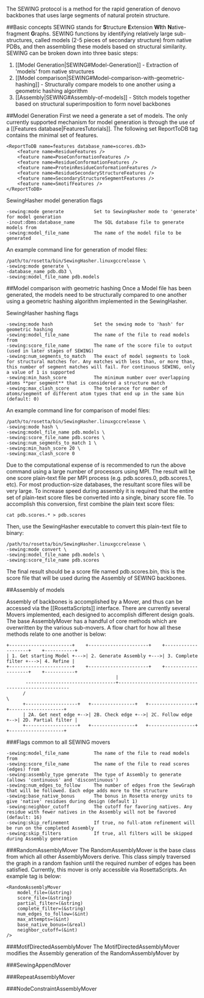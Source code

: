 The SEWING protocol is a method for the rapid generation of denovo backbones that uses large segments of natural protein structure.

##Basic concepts
SEWING stands for **S**tructure **E**xtension **WI**th **N**ative-fragment **G**raphs. SEWING functions by identifying relatively large sub-structures, called models (2-5 pieces of secondary structure) from native PDBs, and then assembling these models based on structural similarity. SEWING can be broken down into three basic steps:

1. [[Model Generation|SEWING#Model-Generation]] - Extraction of 'models' from native structures
2. [[Model comparison|SEWING#Model-comparison-with-geometric-hashing]] - Structurally compare models to one another using a geometric hashing algorithm
3. [[Assembly|SEWING#Assembly-of-models]] - Stitch models together based on structural superimposition to form novel backbones

##Model Generation
First we need a generate a set of models. The only currently supported mechanism for model generation is through the use of a [[Features database|FeaturesTutorials]]. The following set ReportToDB tag contains the minimal set of features.

```
<ReportToDB name=features database_name=scores.db3>
    <feature name=ResidueFeatures />
    <feature name=PoseConformationFeatures />
    <feature name=ResidueConformationFeatures />
    <feature name=ProteinResidueConformationFeatures />
    <feature name=ResidueSecondaryStructureFeatures />
    <feature name=SecondaryStructureSegmentFeatures />
    <feature name=SmotifFeatures />
</ReportToDB>
```

SewingHasher model generation flags
```
-sewing:mode generate           Set to SewingHasher mode to 'generate' for model generation
-inout:dbms:database_name       The SQL database file to generate models from
-sewing:model_file_name         The name of the model file to be generated
```

An example command line for generation of model files:
```
/path/to/rosetta/bin/SewingHasher.linuxgccrelease \
-sewing:mode generate \
-database_name pdb.db3 \
-sewing:model_file_name pdb.models
```

##Model comparison with geometric hashing
Once a Model file has been generated, the models need to be structurally compared to one another using a geometric hashing algorithm implemented in the SewingHasher.

SewingHasher hashing flags
```
-sewing:mode hash               Set the sewing mode to 'hash' for geometric hashing
-sewing:model_file_name         The name of the file to read models from
-sewing:score_file_name         The name of the score file to output (used in later stages of SEWING)
-sewing:num_segments_to_match   The exact of model segments to look for structural matches for. Any matches with less than, or more than, this number of segment matches will fail. For continuous SEWING, only a value of 1 is supported
-sewing:min_hash_score          The minimum number over overlapping atoms **per segment** that is considered a structure match
-sewing:max_clash_score         The tolerance for number of atoms/segment of different atom types that end up in the same bin (default: 0)
```

An example command line for comparison of model files:
```
/path/to/rosetta/bin/SewingHasher.linuxgccrelease \
-sewing:mode hash \
-sewing:model_file_name pdb.models \
-sewing:score_file_name pdb.scores \
-sewing:num_segments_to_match 1 \
-sewing:min_hash_score 20 \
-sewing:max_clash_score 0
```

Due to the computational expense of is recommended to run the above command using a large number of processors using MPI. The result will be one score plain-text file per MPI process (e.g. pdb.scores.0, pdb.scores.1, etc). For most production-size databases, the resultant score files will be very large. To increase speed during assembly it is required that the entire set of plain-text score files be converted into a single, binary score file. To accomplish this conversion, first combine the plain text score files:
```
cat pdb.scores.* > pdb.scores
```

Then, use the SewingHasher executable to convert this plain-text file to binary:
```
/path/to/rosetta/bin/SewingHasher.linuxgccrelease \
-sewing:mode convert \
-sewing:model_file_name pdb.models \
-sewing:score_file_name pdb.scores
```

The final result should be a score file named pdb.scores.bin, this is the score file that will be used during the Assembly of SEWING backbones.

##Assembly of models

Assembly of backbones is accomplished by a Mover, and thus can be accessed via the [[RosettaScripts]] interface. There are currently several Movers implemented, each designed to accomplish different design goals. The base AssemblyMover has a handful of core methods which are overwritten by the various sub-movers. A flow chart for how all these methods relate to one another is below:

```
+-----------------------+    +----------------------+    +--------------------+    +-----------+
| 1. Get starting Model +--->| 2. Generate Assembly +--->| 3. Complete filter +--->| 4. Refine |
+-----------------------+    +----------------------+    +--------------------+    +-----------+
                                        |
       ---------------------------------+----------------------------------------------------
      /                                                                                      \
      +-------------------+   +----------------+   +-----------------+   +--------------------+  
      | 2A. Get next edge +-->| 2B. Check edge +-->| 2C. Follow edge +-->| 2D. Partial filter |
      +-------------------+   +----------------+   +-----------------+   +--------------------+         
```

###Flags common to all SEWING movers
```
-sewing:model_file_name         The name of the file to read models from
-sewing:score_file_name         The name of the file to read scores (edges) from
-sewing:assembly_type generate  The type of Assembly to generate (allows 'continuous' and 'discontinuous')
-sewing:num_edges_to_follow     The number of edges from the SewGraph that will be followed. Each edge adds more to the structure
-sewing:base_native_bonus       The bonus in Rosetta energy units to give 'native' residues during design (default 1)
-sewing:neighbor_cutoff         The cutoff for favoring natives. Any residue with fewer natives in the Assembly will not be favored (default: 16)
-sewing:skip_refinement         If true, no full-atom refinement will be run on the completed Assembly
-sewing:skip_filters            If true, all filters will be skipped during Assembly generation
```

###RandomAssemblyMover
The RandomAssemblyMover is the base class from which all other AssemblyMovers derive. This class simply traversed the graph in a random fashion until the required number of edges has been satisfied. Currently, this mover is only accessible via RosettaScripts. An example tag is below:

```
<RandomAssemblyMover
    model_file=(&string)
    score_file=(&string)
    partial_filter=(&string)
    complete_filter=(&string)
    num_edges_to_follow=(&int)
    max_attempts=(&int)
    base_native_bonus=(&real)
    neighbor_cutoff=(&int)
/>
```

###MotifDirectedAssemblyMover
The MotifDirectedAssemblyMover modifies the Assembly generation of the RandomAssemblyMover by 

###SewingAppendMover

###RepeatAssemblyMover

###NodeConstraintAssemblyMover 
